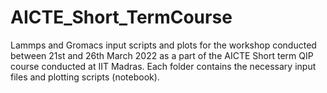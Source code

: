 # AICTE_Short_TermCourse
Lammps and Gromacs input scripts and plots for the workshop conducted between 21st and 26th March 2022 as a part of the AICTE Short term QIP course conducted at IIT Madras.
Each folder contains the necessary input files and plotting scripts (notebook).
